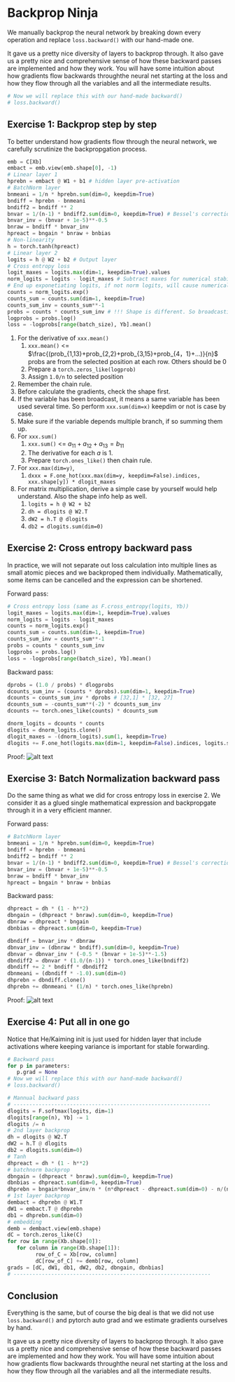 # Backprop Ninja
We manually backprop the neural network by breaking down every operation and replace `loss.backward()` with our hand-made one.

It gave us a pretty nice diversity of layers to backprop through. It also gave us a pretty nice and comprehensive sense of how these backward passes are implemented and how they work. You will have some intuition about how gradients flow backwards throughthe neural net starting at the loss and how they flow through all the variables and all the intermediate results.
```python
# Now we will replace this with our hand-made backward()
# loss.backward()
```


## Exercise 1: Backprop step by step
To better understand how gradients flow through the neural network, we carefully scrutinize the backpropgation process.
```python
emb = C[Xb]
embact = emb.view(emb.shape[0], -1)
# Linear layer 1
hprebn = embact @ W1 + b1 # hidden layer pre-activation
# BatchNorm layer
bnmeani = 1/n * hprebn.sum(dim=0, keepdim=True)
bndiff = hprebn - bnmeani
bndiff2 = bndiff ** 2
bnvar = 1/(n-1) * bndiff2.sum(dim=0, keepdim=True) # Bessel's correction: dividing by n-1
bnvar_inv = (bnvar + 1e-5)**-0.5
bnraw = bndiff * bnvar_inv
hpreact = bngain * bnraw + bnbias
# Non-linearity
h = torch.tanh(hpreact)
# Linear layer 2
logits = h @ W2 + b2 # Output layer
# Cross entropy loss
logit_maxes = logits.max(dim=1, keepdim=True).values
norm_logits = logits - logit_maxes # Subtract maxes for numerical stability
# End up exponetiating logits, if not norm logits, will cause numerical issue when too positive.
counts = norm_logits.exp()
counts_sum = counts.sum(dim=1, keepdim=True)
counts_sum_inv = counts_sum**-1
probs = counts * counts_sum_inv # !!! Shape is different. So broadcasting -> times. When a node is used several times, the gradients should be summed up.
logprobs = probs.log()
loss = -logprobs[range(batch_size), Yb].mean()
```
1. For the derivative of `xxx.mean()`
   1. `xxx.mean()` <= $\frac{(prob_{1,13}+prob_{2,2}+prob_{3,15}+prob_{4，1}+...)}{n}$ probs are from the selected position at each row. Others should be 0
   2. Prepare a `torch.zeros_like(logprob)`
   3. Assign `1.0/n` to selected position
2. Remember the chain rule.
3. Before calculate the gradients, check the shape first.
4. If the variable has been broadcast, it means a same variable has been used several time. So perform `xxx.sum(dim=x)` keepdim or not is case by case.
5. Make sure if the variable depends multiple branch, if so summing them up.
6. For `xxx.sum()`
   1. `xxx.sum()` <= $a_{11}+a_{12}+a_{13}=b_{11}$
   2. The derivative for each $a$ is 1.
   3. Prepare `torch.ones_like()` then chain rule.
7. For `xxx.max(dim=y)`,
   1. `dxxx = F.one_hot(xxx.max(dim=y, keepdim=False).indices, xxx.shape[y]) * dlogit_maxes` 
8. For matrix multiplication, derive a simple case by yourself would help understand. Also the shape info help as well.
   1. `logits = h @ W2 + b2`
   2. `dh = dlogits @ W2.T`
   3. `dW2 = h.T @ dlogits`
   4. `db2 = dlogits.sum(dim=0)`


## Exercise 2: Cross entropy backward pass
In practice, we will not separate out loss calculation into multiple lines as small atomic pieces and we backproped them individually. Mathematically, some items can be cancelled and the expression can be shortened.

Forward pass: 
```python
# Cross entropy loss (same as F.cross_entropy(logits, Yb))
logit_maxes = logits.max(dim=1, keepdim=True).values
norm_logits = logits - logit_maxes
counts = norm_logits.exp()
counts_sum = counts.sum(dim=1, keepdim=True)
counts_sum_inv = counts_sum**-1
probs = counts * counts_sum_inv
logprobs = probs.log()
loss = -logprobs[range(batch_size), Yb].mean()
```

Backward pass:
```python
dprobs = (1.0 / probs) * dlogprobs
dcounts_sum_inv = (counts * dprobs).sum(dim=1, keepdim=True)
dcounts = counts_sum_inv * dprobs # [32,1] * [32, 27]
dcounts_sum = -counts_sum**(-2) * dcounts_sum_inv
dcounts += torch.ones_like(counts) * dcounts_sum

dnorm_logits = dcounts * counts
dlogits = dnorm_logits.clone()
dlogit_maxes = -(dnorm_logits).sum(1, keepdim=True)
dlogits += F.one_hot(logits.max(dim=1, keepdim=False).indices, logits.shape[1]) * dlogit_maxes
```

Proof:
![alt text](./figures/cross_entropy_backprop.jpg)


## Exercise 3: Batch Normalization backward pass
Do the same thing as what we did for cross entropy loss in exercise 2. We consider it as a glued single mathematical expression and backpropgate through it in a very efficient manner.

Forward pass:
```python
# BatchNorm layer
bnmeani = 1/n * hprebn.sum(dim=0, keepdim=True)
bndiff = hprebn - bnmeani
bndiff2 = bndiff ** 2
bnvar = 1/(n-1) * bndiff2.sum(dim=0, keepdim=True) # Bessel's correction: dividing by n-1
bnvar_inv = (bnvar + 1e-5)**-0.5
bnraw = bndiff * bnvar_inv
hpreact = bngain * bnraw + bnbias
```

Backward pass:
```python
dhpreact = dh * (1 - h**2)
dbngain = (dhpreact * bnraw).sum(dim=0, keepdim=True)
dbnraw = dhpreact * bngain
dbnbias = dhpreact.sum(dim=0, keepdim=True)

dbndiff = bnvar_inv * dbnraw
dbnvar_inv = (dbnraw * bndiff).sum(dim=0, keepdim=True)
dbnvar = dbnvar_inv * (-0.5 * (bnvar + 1e-5)**-1.5)
dbndiff2 = dbnvar * (1.0/(n-1)) * torch.ones_like(bndiff2)
dbndiff += 2 * bndiff * dbndiff2
dbnmeani = (dbndiff * -1.0).sum(dim=0)
dhprebn = dbndiff.clone()
dhprebn += dbnmeani * (1/n) * torch.ones_like(hprebn)
```

Proof:
![alt text](./figures/BN_backprop.jpg)


## Exercise 4: Put all in one go
Notice that He/Kaiming init is just used for hidden layer that include activations where keeping variance is important for stable forwarding.

```python
# Backward pass
for p in parameters:
   p.grad = None
# Now we will replace this with our hand-made backward()
# loss.backward()

# Mannual backward pass
# ---------------------------------------------------------------
dlogits = F.softmax(logits, dim=1)
dlogits[range(n), Yb] -= 1
dlogits /= n
# 2nd layer backprop
dh = dlogits @ W2.T
dW2 = h.T @ dlogits
db2 = dlogits.sum(dim=0)
# Tanh
dhpreact = dh * (1 - h**2)
# batchnorm backprop
dbngain = (dhpreact * bnraw).sum(dim=0, keepdim=True)
dbnbias = dhpreact.sum(dim=0, keepdim=True)
dhprebn = bngain*bnvar_inv/n * (n*dhpreact - dhpreact.sum(dim=0) - n/(n-1) * bnraw * (dhpreact*bnraw).sum(0))
# 1st layer backprop
dembact = dhprebn @ W1.T
dW1 = embact.T @ dhprebn
db1 = dhprebn.sum(dim=0)
# embedding
demb = dembact.view(emb.shape)
dC = torch.zeros_like(C)
for row in range(Xb.shape[0]):
   for column in range(Xb.shape[1]):
         row_of_C = Xb[row, column]
         dC[row_of_C] += demb[row, column]
grads = [dC, dW1, db1, dW2, db2, dbngain, dbnbias]
# ---------------------------------------------------------------
```
## Conclusion
Everything is the same, but of course the big deal is that we did not use `loss.backward()` and pytorch auto grad and we estimate gradients ourselves by hand.

It gave us a pretty nice diversity of layers to backprop through. It also gave us a pretty nice and comprehensive sense of how these backward passes are implemented and how they work. You will have some intuition about how gradients flow backwards throughthe neural net starting at the loss and how they flow through all the variables and all the intermediate results.